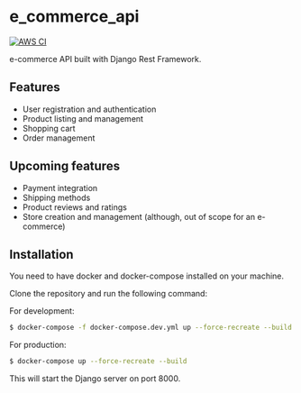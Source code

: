 # e_commerce_api

[![AWS CI](https://github.com/struckchure/e_commerce_api/actions/workflows/aws-prod.yml/badge.svg)](https://github.com/struckchure/e_commerce_api/actions/workflows/aws-prod.yml)

e-commerce API built with Django Rest Framework.

## Features

- User registration and authentication
- Product listing and management
- Shopping cart
- Order management

## Upcoming features

- Payment integration
- Shipping methods
- Product reviews and ratings
- Store creation and management (although, out of scope for an e-commerce)

## Installation

You need to have docker and docker-compose installed on your machine.

Clone the repository and run the following command:

For development:

```bash
$ docker-compose -f docker-compose.dev.yml up --force-recreate --build
```

For production:

```bash
$ docker-compose up --force-recreate --build
```

This will start the Django server on port 8000.

